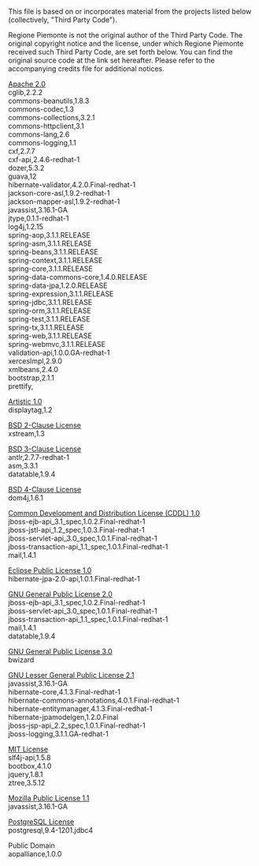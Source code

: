 This file is based on or incorporates material from the projects listed below
(collectively, "Third Party Code").

Regione Piemonte is not the original author of the Third Party Code.
The original copyright notice and the license, under which Regione Piemonte
received such Third Party Code, are set forth below. You can find the original
source code at the link set hereafter.
Please refer to the accompanying credits file for additional notices.

[Apache 2.0](https://github.com/regione-piemonte/portrilev/blob/master/third-party-licenses/APACHE%202.0-LICENSE.txt)\
cglib,2.2.2\
commons-beanutils,1.8.3\
commons-codec,1.3\
commons-collections,3.2.1\
commons-httpclient,3.1\
commons-lang,2.6\
commons-logging,1.1\
cxf,2.7.7\
cxf-api,2.4.6-redhat-1\
dozer,5.3.2\
guava,12\
hibernate-validator,4.2.0.Final-redhat-1\
jackson-core-asl,1.9.2-redhat-1\
jackson-mapper-asl,1.9.2-redhat-1\
javassist,3.16.1-GA\
jtype,0.1.1-redhat-1\
log4j,1.2.15\
spring-aop,3.1.1.RELEASE\
spring-asm,3.1.1.RELEASE\
spring-beans,3.1.1.RELEASE\
spring-context,3.1.1.RELEASE\
spring-core,3.1.1.RELEASE\
spring-data-commons-core,1.4.0.RELEASE\
spring-data-jpa,1.2.0.RELEASE\
spring-expression,3.1.1.RELEASE\
spring-jdbc,3.1.1.RELEASE\
spring-orm,3.1.1.RELEASE\
spring-test,3.1.1.RELEASE\
spring-tx,3.1.1.RELEASE\
spring-web,3.1.1.RELEASE\
spring-webmvc,3.1.1.RELEASE\
validation-api,1.0.0.GA-redhat-1\
xercesImpl,2.9.0\
xmlbeans,2.4.0\
bootstrap,2.1.1\
prettify,

[Artistic 1.0](https://github.com/regione-piemonte/portrilev/blob/master/third-party-licenses/ARTISTIC%201.0-LICENSE.txt)\
displaytag,1.2

[BSD 2-Clause License](https://github.com/regione-piemonte/portrilev/blob/master/third-party-licenses/BSD%202-CLAUSE-LICENSE.txt)\
xstream,1.3

[BSD 3-Clause License](https://github.com/regione-piemonte/portrilev/blob/master/third-party-licenses/BSD%203-CLAUSE-LICENSE.txt)\
antlr,2.7.7-redhat-1\
asm,3.3.1\
datatable,1.9.4

[BSD 4-Clause License](https://github.com/regione-piemonte/portrilev/blob/master/third-party-licenses/BSD%204-CLAUSE-LICENSE.txt)\
dom4j,1.6.1

[Common Development and Distribution License (CDDL) 1.0](https://github.com/regione-piemonte/portrilev/blob/master/third-party-licenses/CDDL%201.0-LICENSE.txt)\
jboss-ejb-api_3.1_spec,1.0.2.Final-redhat-1\
jboss-jstl-api_1.2_spec,1.0.3.Final-redhat-1\
jboss-servlet-api_3.0_spec,1.0.1.Final-redhat-1\
jboss-transaction-api_1.1_spec,1.0.1.Final-redhat-1\
mail,1.4.1

[Eclipse Public License 1.0](https://github.com/regione-piemonte/portrilev/blob/master/third-party-licenses/EPL%201.0-LICENSE.txt)\
hibernate-jpa-2.0-api,1.0.1.Final-redhat-1

[GNU General Public License 2.0](https://github.com/regione-piemonte/portrilev/blob/master/third-party-licenses/GPL%202.0.txt)\
jboss-ejb-api_3.1_spec,1.0.2.Final-redhat-1\
jboss-servlet-api_3.0_spec,1.0.1.Final-redhat-1\
jboss-transaction-api_1.1_spec,1.0.1.Final-redhat-1\
mail,1.4.1\
datatable,1.9.4

[GNU General Public License 3.0](https://github.com/regione-piemonte/portrilev/blob/master/third-party-licenses/GPL%203.0-LICENSE.txt)\
bwizard

[GNU Lesser General Public License 2.1](https://github.com/regione-piemonte/portrilev/blob/master/third-party-licenses/LGPL%202.1-LICENSE.txt)\
javassist,3.16.1-GA\
hibernate-core,4.1.3.Final-redhat-1\
hibernate-commons-annotations,4.0.1.Final-redhat-1\
hibernate-entitymanager,4.1.3.Final-redhat-1\
hibernate-jpamodelgen,1.2.0.Final\
jboss-jsp-api_2.2_spec,1.0.1.Final-redhat-1\
jboss-logging,3.1.1.GA-redhat-1

[MIT License](https://github.com/regione-piemonte/portrilev/blob/master/third-party-licenses/MIT-LICENSE.txt)\
slf4j-api,1.5.8\
bootbox,4.1.0\
jquery,1.8.1\
ztree,3.5.12

[Mozilla Public License 1.1](https://github.com/regione-piemonte/portrilev/blob/master/third-party-licenses/MPL%201.1-LICENSE.txt)\
javassist,3.16.1-GA

[PostgreSQL License](https://github.com/regione-piemonte/portrilev/blob/master/third-party-licenses/POSTGRESQL-LICENSE.txt)\
postgresql,9.4-1201.jdbc4

Public Domain\
aopalliance,1.0.0
